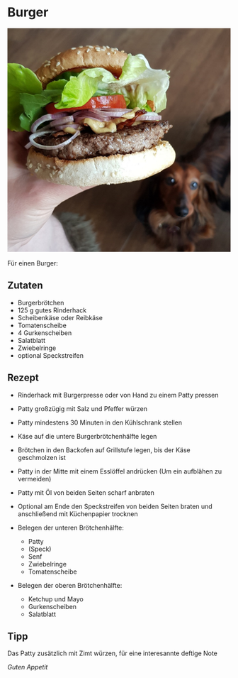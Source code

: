 # Burger

![img](imgs/Burger.jpg)

Für einen Burger:

## Zutaten
- Burgerbrötchen
- 125 g gutes Rinderhack
- Scheibenkäse oder Reibkäse
- Tomatenscheibe
- 4 Gurkenscheiben
- Salatblatt
- Zwiebelringe
- optional Speckstreifen

## Rezept
- Rinderhack mit Burgerpresse oder von Hand zu einem Patty pressen

- Patty großzügig mit Salz und Pfeffer würzen

- Patty mindestens 30 Minuten in den Kühlschrank stellen

- Käse auf die untere Burgerbrötchenhälfte legen

- Brötchen in den Backofen auf Grillstufe legen, bis der Käse geschmolzen ist

- Patty in der Mitte mit einem Esslöffel andrücken (Um ein aufblähen zu vermeiden)

- Patty mit Öl von beiden Seiten scharf anbraten

- Optional am Ende den Speckstreifen von beiden Seiten braten und anschließend mit Küchenpapier trocknen

- Belegen der unteren Brötchenhälfte:
  - Patty
  - (Speck)
  - Senf
  - Zwiebelringe
  - Tomatenscheibe

- Belegen der oberen Brötchenhälfte:
  - Ketchup und Mayo
  - Gurkenscheiben
  - Salatblatt

## Tipp
Das Patty zusätzlich mit Zimt würzen, für eine interesannte deftige Note

*Guten Appetit*
